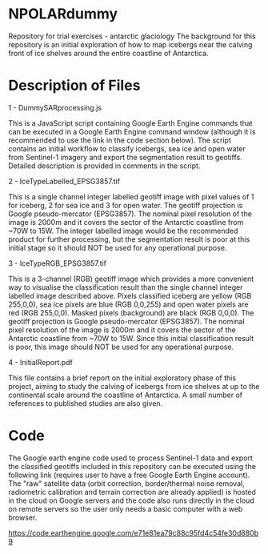# NPOLARdummy
Repository for trial exercises - antarctic glaciology
The background for this repository is an initial exploration of how to map icebergs near the calving front of ice shelves around the entire coastline of Antarctica.

# Description of Files

1 - DummySARprocessing.js

This is a JavaScript script containing Google Earth Engine commands that can be executed in a Google Earth Engine command window (although it is recommended to use the link in the code section below). The script contains an initial workflow to classify icebergs, sea ice and open water from Sentinel-1 imagery and export the segmentation result to geotiffs. Detailed description is provided in comments in the script.


2 - IceTypeLabelled_EPSG3857.tif

This is a single channel integer labelled geotiff image with pixel values of 1 for iceberg, 2 for sea ice and 3 for open water. The geotiff projection is Google pseudo-mercator (EPSG3857). The nominal pixel resolution of the image is 2000m and it covers the sector of the Antarctic coastline from ~70W to 15W. The integer labelled image would be the recommended product for further processing, but the segmentation result is poor at this initial stage so it should NOT be used for any operational purpose.


3 - IceTypeRGB_EPSG3857.tif

This is a 3-channel (RGB) geotiff image which provides a more convenient way to visualise the classification result than the single channel integer labelled image described above. Pixels classified iceberg are yellow (RGB 255,0,0), sea ice pixels are blue (RGB 0,0,255) and open water pixels are red (RGB 255,0,0). Masked pixels (background) are black (RGB 0,0,0). The geotiff projection is Google pseudo-mercator (EPSG3857). The nominal pixel resolution of the image is 2000m and it covers the sector of the Antarctic coastline from ~70W to 15W. Since this initial classification result is poor, this image should NOT be used for any operational purpose.


4 - InitialReport.pdf

This file contains a brief report on the initial exploratory phase of this project, aiming to study the calving of icebergs from ice shelves at up to the continental scale around the coastline of Antarctica. A small number of references to published studies are also given.

# Code

The Google earth engine code used to process Sentinel-1 data and export the classified geotiffs included in this repository can be executed using the following link (requires user to have a free Google Earth Engine account). The "raw" satellite data (orbit correction, border/thermal noise removal, radiometric calibration
and terrain correction are already applied) is hosted in the cloud on Google servers and the code also runs directly in the cloud on remote servers so the user only needs a basic computer with a web browser.

https://code.earthengine.google.com/e71e81ea79c88c95fd4c54fe30d880b9
